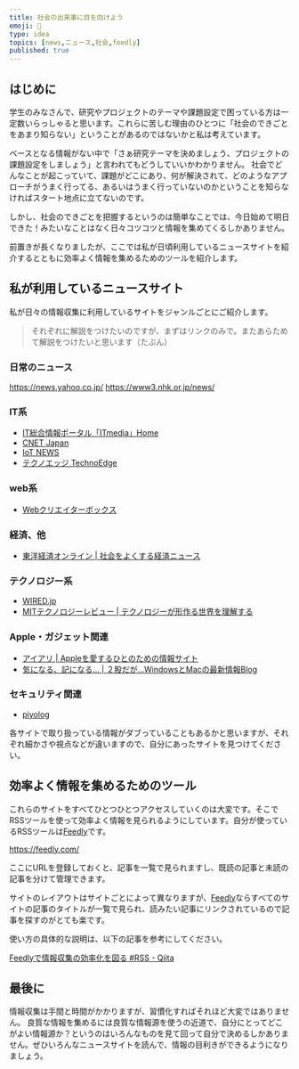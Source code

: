 ```yaml
---
title: 社会の出来事に目を向けよう
emoji: 📰
type: idea
topics: [news,ニュース,社会,feedly]
published: true
---
```

## はじめに
学生のみなさんで、研究やプロジェクトのテーマや課題設定で困っている方は一定数いらっしゃると思います。これらに苦しむ理由のひとつに「社会のできごとをあまり知らない」ということがあるのではないかと私は考えています。

ベースとなる情報がない中で「さぁ研究テーマを決めましょう、プロジェクトの課題設定をしましょう」と言われてもどうしていいかわかりません。
社会でどんなことが起こっていて、課題がどこにあり、何が解決されて、どのようなアプローチがうまく行ってる、あるいはうまく行っていないのかということを知らなければスタート地点に立てないのです。

しかし、社会のできごとを把握するというのは簡単なことでは、今日始めて明日できた！みたいなことはなく日々コツコツと情報を集めてくるしかありません。

前置きが長くなりましたが、ここでは私が日頃利用しているニュースサイトを紹介するとともに効率よく情報を集めるためのツールを紹介します。

## 私が利用しているニュースサイト
私が日々の情報収集に利用しているサイトをジャンルごとにご紹介します。

> それぞれに解説をつけたいのですが、まずはリンクのみで。またあらためて解説をつけたいと思います（たぶん）

### 日常のニュース
https://news.yahoo.co.jp/
https://www3.nhk.or.jp/news/

### IT系
- [IT総合情報ポータル「ITmedia」Home](https://www.itmedia.co.jp/)
- [CNET Japan](https://japan.cnet.com/)
- [IoT NEWS](https://iotnews.jp/)
- [テクノエッジ TechnoEdge](https://www.techno-edge.net/)

### web系
- [Webクリエイターボックス](https://www.webcreatorbox.com/)

### 経済、他
- [東洋経済オンライン | 社会をよくする経済ニュース](https://toyokeizai.net/)

### テクノロジー系
- [WIRED.jp](https://wired.jp/)
- [MITテクノロジーレビュー | テクノロジーが形作る世界を理解する](https://www.technologyreview.jp/)

### Apple・ガジェット関連
- [アイアリ | Appleを愛するひとのための情報サイト](https://arigato-ipod.com/)
- [気になる、記になる… | ２股だが…WindowsとMacの最新情報Blog](https://taisy0.com/)

### セキュリティ関連
- [piyolog](https://piyolog.hatenadiary.jp/)

各サイトで取り扱っている情報がダブっていることもあるかと思いますが、それぞれ細かさや視点などが違いますので、自分にあったサイトを見つけてください。

## 効率よく情報を集めるためのツール
これらのサイトをすべてひとつひとつアクセスしていくのは大変です。そこでRSSツールを使って効率よく情報を見られるようにしています。自分が使っているRSSツールは[Feedly](https://feedly.com/)です。

https://feedly.com/

ここにURLを登録しておくと、記事を一覧で見られますし、既読の記事と未読の記事を分けて管理できます。

サイトのレイアウトはサイトごとによって異なりますが、[Feedly](https://feedly.com/)ならすべてのサイトの記事のタイトルが一覧で見られ、読みたい記事にリンクされているので記事を探すのがとても楽です。

使い方の具体的な説明は、以下の記事を参考にしてください。

[Feedlyで情報収集の効率化を図る #RSS - Qiita](https://qiita.com/MA152403/items/9cc78683930c44e80caa)

## 最後に
情報収集は手間と時間がかかりますが、習慣化すればそれほど大変ではありません。
良質な情報を集めるには良質な情報源を使うの近道で、自分にとってどこがよい情報源か？というのはいろんなものを見て回って自分で決めるしかありません。ぜひいろんなニュースサイトを読んで、情報の目利きができるようになりましょう。